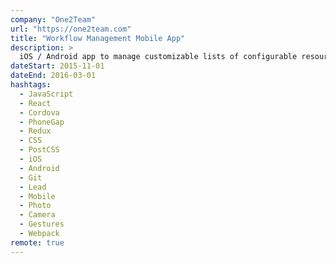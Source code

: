 ```yaml
---
company: "One2Team"
url: "https://one2team.com"
title: "Workflow Management Mobile App"
description: >
  iOS / Android app to manage customizable lists of configurable resources
dateStart: 2015-11-01
dateEnd: 2016-03-01
hashtags:
  - JavaScript
  - React
  - Cordova
  - PhoneGap
  - Redux
  - CSS
  - PostCSS
  - iOS
  - Android
  - Git
  - Lead
  - Mobile
  - Photo
  - Camera
  - Gestures
  - Webpack
remote: true
---
```

